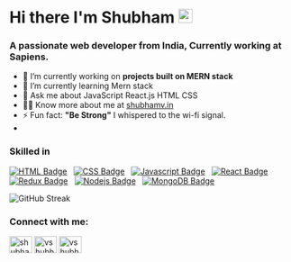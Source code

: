 # Hi there I'm Shubham <img src="https://media.giphy.com/media/hvRJCLFzcasrR4ia7z/giphy.gif" width="25px">
### A passionate web developer from India, Currently working at Sapiens.

- 🔭 I’m currently working on **projects built on MERN stack**
- 🌱 I’m currently learning Mern stack
- 💬 Ask me about JavaScript React.js HTML CSS 
- 👨‍💻 Know more about me at [shubhamv.in](https://www.shubhamv.in)
- ⚡ Fun fact: **"Be Strong"** I whispered to the wi-fi signal.
-  
### Skilled in 
[![HTML Badge](https://img.shields.io/badge/HTML-orange?style=for-the-badge&labelColor=black&logo=html5&logoColor=orange)](#)  &nbsp; [![CSS Badge](https://img.shields.io/badge/CSS-blue?style=for-the-badge&labelColor=black&logo=css3&logoColor=blue)](#) &nbsp; [![Javascript Badge](https://img.shields.io/badge/-Javascript-F0DB4F?style=for-the-badge&labelColor=black&logo=javascript&logoColor=F0DB4F)](#)  &nbsp; [![React Badge](https://img.shields.io/badge/-React-61DBFB?style=for-the-badge&labelColor=black&logo=react&logoColor=61DBFB)](#) &nbsp; [![Redux Badge](https://img.shields.io/badge/-Redux-007acc?style=for-the-badge&labelColor=black&logo=redux&logoColor=007acc)](#) &nbsp; [![Nodejs Badge](https://img.shields.io/badge/-Nodejs-609857?style=for-the-badge&labelColor=black&logo=node.js&logoColor=609857)](#) &nbsp; [![MongoDB Badge](https://img.shields.io/badge/-MongoDB-409142?style=for-the-badge&labelColor=black&logo=mongodb&logoColor=409142)](#)

![GitHub Streak](https://github-readme-streak-stats.herokuapp.com/?user=vshubhams)

<h3 align="left">Connect with me:</h3>
<p align="left">
<a href="https://twitter.com/shubhamv_" target="blank"><img align="center" src="https://raw.githubusercontent.com/rahuldkjain/github-profile-readme-generator/master/src/images/icons/Social/twitter.svg" alt="shubhamv_" height="30" width="40" /></a>
<a href="https://linkedin.com/in/vshubhams" target="blank"><img align="center" src="https://raw.githubusercontent.com/rahuldkjain/github-profile-readme-generator/master/src/images/icons/Social/linked-in-alt.svg" alt="vshubhams" height="30" width="40" /></a>
<a href="https://instagram.com/vshubham_" target="blank"><img align="center" src="https://raw.githubusercontent.com/rahuldkjain/github-profile-readme-generator/master/src/images/icons/Social/instagram.svg" alt="vshubham_" height="30" width="40" /></a>

